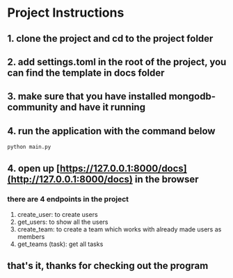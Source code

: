 # Project Instructions

## 1. clone the project and cd to the project folder

## 2. add settings.toml in the root of the project, you can find the template in docs folder

## 3. make sure that you have installed mongodb-community and have it running

## 4. run the application with the command below

```bash
python main.py
```

## 4. open up [https://127.0.0.1:8000/docs](http://127.0.0.1:8000/docs) in the browser

### there are 4 endpoints in the project

1. create_user: to create users
2. get_users: to show all the users
3. create_team: to create a team which works with already made users as members
4. get_teams (task): get all tasks

## that's it, thanks for checking out the program
